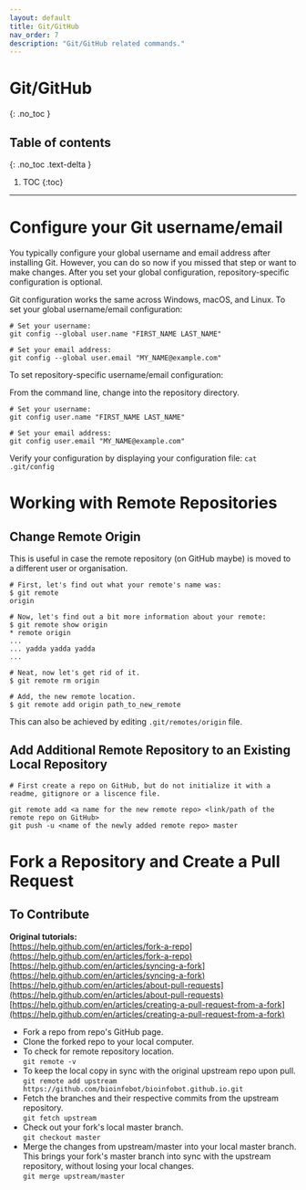 ```yaml
---
layout: default
title: Git/GitHub
nav_order: 7
description: "Git/GitHub related commands."
---
```


# Git/GitHub
{: .no_toc }

## Table of contents
{: .no_toc .text-delta }

1. TOC
{:toc}

---
# Configure your Git username/email

You typically configure your global username and email address after installing Git. However, you can do so now if you missed that step or want to make changes. After you set your global configuration, repository-specific configuration is optional.

Git configuration works the same across Windows, macOS, and Linux.
To set your global username/email configuration:

```
# Set your username:
git config --global user.name "FIRST_NAME LAST_NAME"

# Set your email address:
git config --global user.email "MY_NAME@example.com"
```

To set repository-specific username/email configuration:

From the command line, change into the repository directory.

```
# Set your username:
git config user.name "FIRST_NAME LAST_NAME"

# Set your email address:
git config user.email "MY_NAME@example.com"
```

Verify your configuration by displaying your configuration file:
`cat .git/config`

# Working with Remote Repositories
## Change Remote Origin

This is useful in case the remote repository (on GitHub maybe) is moved to a different user or organisation. 

```
# First, let's find out what your remote's name was:
$ git remote
origin

# Now, let's find out a bit more information about your remote:
$ git remote show origin
* remote origin
...
... yadda yadda yadda
...

# Neat, now let's get rid of it.
$ git remote rm origin

# Add, the new remote location.
$ git remote add origin path_to_new_remote
```

This can also be achieved by editing `.git/remotes/origin` file.

## Add Additional Remote Repository to an Existing Local Repository

```
# First create a repo on GitHub, but do not initialize it with a readme, gitignore or a liscence file.

git remote add <a name for the new remote repo> <link/path of the remote repo on GitHub>
git push -u <name of the newly added remote repo> master
```
# Fork a Repository and Create a Pull Request
## To Contribute
**Original tutorials:**  
[https://help.github.com/en/articles/fork-a-repo](https://help.github.com/en/articles/fork-a-repo)  
[https://help.github.com/en/articles/syncing-a-fork](https://help.github.com/en/articles/syncing-a-fork)  
[https://help.github.com/en/articles/about-pull-requests](https://help.github.com/en/articles/about-pull-requests)  
[https://help.github.com/en/articles/creating-a-pull-request-from-a-fork](https://help.github.com/en/articles/creating-a-pull-request-from-a-fork)  


* Fork a repo from repo's GitHub page.
* Clone the forked repo to your local computer. 
* To check for remote repository location.  
`git remote -v`
* To keep the local copy in sync with the original upstream repo upon pull.  
`git remote add upstream https://github.com/bioinfobot/bioinfobot.github.io.git`
* Fetch the branches and their respective commits from the upstream repository.     
`git fetch upstream`
* Check out your fork's local master branch.  
`git checkout master`
* Merge the changes from upstream/master into your local master branch. This brings your fork's master branch into sync with the upstream repository, without losing your local changes.  
`git merge upstream/master`

